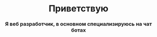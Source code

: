 <div id="header" align="center">
  <h1>Приветствую</h1>
  <h3>Я веб разработчик, в основном специализируюсь на чат ботах</h3>
